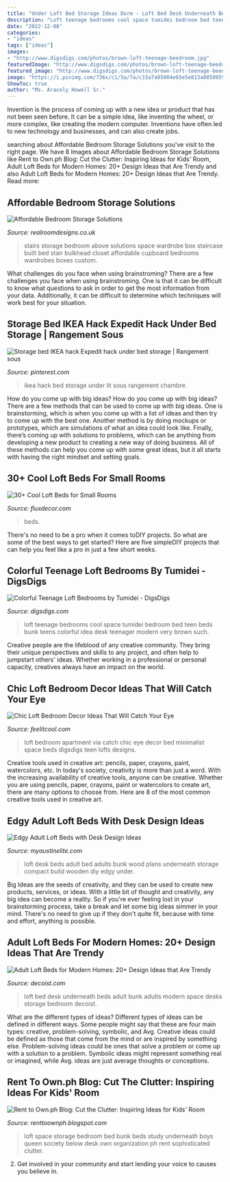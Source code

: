 ```yaml
---
title: "Under Loft Bed Storage Ideas Dorm - Loft Bed Desk Underneath Beds Adult Bunk Adults Modern Space Desks Storage Bedroom Decoist"
description: "Loft teenage bedrooms cool space tumidei bedroom bed teen beds bunk teens colorful idea desk teenager modern very brown such"
date: "2022-12-08"
categories:
- "ideas"
tags: ["ideas"]
images:
- "http://www.digsdigs.com/photos/brown-loft-teenage-beedroom.jpg"
featuredImage: "http://www.digsdigs.com/photos/brown-loft-teenage-beedroom.jpg"
featured_image: "http://www.digsdigs.com/photos/brown-loft-teenage-beedroom.jpg"
image: "https://i.pinimg.com/736x/c1/5a/7a/c15a7a05004e65e5e813a0858959e113--expedit-hack-ikea-hack.jpg"
ShowToc: true
author: "Ms. Aracely Howell Sr."
---
```



Invention is the process of coming up with a new idea or product that has not been seen before. It can be a simple idea, like inventing the wheel, or more complex, like creating the modern computer. Inventions have often led to new technology and businesses, and can also create jobs.

	

		
searching about Affordable Bedroom Storage Solutions you've visit to the right page. We have 8 Images about Affordable Bedroom Storage Solutions like Rent to Own.ph Blog: Cut the Clutter: Inspiring Ideas for Kids&#039; Room, Adult Loft Beds for Modern Homes: 20+ Design Ideas that Are Trendy and also Adult Loft Beds for Modern Homes: 20+ Design Ideas that Are Trendy. Read more:
		
    
## Affordable Bedroom Storage Solutions

<img loading=lazy src="https://realroomdesigns.co.uk/wp-content/uploads/2014/10/Master-above-stairs-Mr-Mrs-M-Warrington-4.jpg" onerror="this.onerror=null;this.src='https://tse3.mm.bing.net/th?id=OIP.V4ppHK8ij-62JgCK_BskrgHaFj&amp;pid=15.1';" alt="Affordable Bedroom Storage Solutions">

_Source: realroomdesigns.co.uk_

>stairs storage bedroom above solutions space wardrobe box staircase built bed stair bulkhead closet affordable cupboard bedrooms wardrobes boxes custom. 

	

What challenges do you face when using brainstroming?
There are a few challenges you face when using brainstroming. One is that it can be difficult to know what questions to ask in order to get the most information from your data. Additionally, it can be difficult to determine which techniques will work best for your situation.

    
## Storage Bed IKEA Hack Expedit Hack Under Bed Storage | Rangement Sous

<img loading=lazy src="https://i.pinimg.com/736x/c1/5a/7a/c15a7a05004e65e5e813a0858959e113--expedit-hack-ikea-hack.jpg" onerror="this.onerror=null;this.src='https://tse2.mm.bing.net/th?id=OIP.YV_kwd8OKCUPS8A4nvb2pgHaJ3&amp;pid=15.1';" alt="Storage bed IKEA hack Expedit hack under bed storage | Rangement sous">

_Source: pinterest.com_

>ikea hack bed storage under lit sous rangement chambre. 

	

How do you come up with big ideas?
How do you come up with big ideas? There are a few methods that can be used to come up with big ideas. One is brainstorming, which is when you come up with a list of ideas and then try to come up with the best one. Another method is by doing mockups or prototypes, which are simulations of what an idea could look like. Finally, there’s coming up with solutions to problems, which can be anything from developing a new product to creating a new way of doing business. All of these methods can help you come up with some great ideas, but it all starts with having the right mindset and setting goals.

    
## 30+ Cool Loft Beds For Small Rooms

<img loading=lazy src="https://fluxdecor.com/wp-content/uploads/2016/11/loft-beds-for-small-rooms/14-loft-beds-for-small-rooms.jpg" onerror="this.onerror=null;this.src='https://tse3.mm.bing.net/th?id=OIP.gX1wlUBtT8MrmbKJcwfAGAHaLH&amp;pid=15.1';" alt="30+ Cool Loft Beds for Small Rooms">

_Source: fluxdecor.com_

>beds. 

	

There's no need to be a pro when it comes toDIY projects. So what are some of the best ways to get started? Here are five simpleDIY projects that can help you feel like a pro in just a few short weeks.

    
## Colorful Teenage Loft Bedrooms By Tumidei - DigsDigs

<img loading=lazy src="http://www.digsdigs.com/photos/brown-loft-teenage-beedroom.jpg" onerror="this.onerror=null;this.src='https://tse4.mm.bing.net/th?id=OIP.K4MWEISpRFvtc1wGQjuY_gHaFj&amp;pid=15.1';" alt="Colorful Teenage Loft Bedrooms by Tumidei - DigsDigs">

_Source: digsdigs.com_

>loft teenage bedrooms cool space tumidei bedroom bed teen beds bunk teens colorful idea desk teenager modern very brown such. 

	

Creative people are the lifeblood of any creative community. They bring their unique perspectives and skills to any project, and often help to jumpstart others' ideas. Whether working in a professional or personal capacity, creatives always have an impact on the world.

    
## Chic Loft Bedroom Decor Ideas That Will Catch Your Eye

<img loading=lazy src="http://feelitcool.com/wp-content/uploads/2016/01/cute-loft-bedroom.jpg" onerror="this.onerror=null;this.src='https://tse1.mm.bing.net/th?id=OIP.JqhvzgNYzKnFWSmuV8zWfgHaLH&amp;pid=15.1';" alt="Chic Loft Bedroom Decor Ideas That Will Catch Your Eye">

_Source: feelitcool.com_

>loft bedroom apartment via catch chic eye decor bed minimalist space beds digsdigs teen lofts designs. 

	

Creative tools used in creative art: pencils, paper, crayons, paint, watercolors, etc.
In today's society, creativity is more than just a word. With the increasing availability of creative tools, anyone can be creative. Whether you are using pencils, paper, crayons, paint or watercolors to create art, there are many options to choose from. Here are 8 of the most common creative tools used in creative art.

    
## Edgy Adult Loft Beds With Desk Design Ideas

<img loading=lazy src="http://www.myaustinelite.com/wp-content/uploads/2015/06/compact-adult-loft-beds-with-desk-from-wood.jpg?d07f32" onerror="this.onerror=null;this.src='https://tse1.mm.bing.net/th?id=OIP.0Q8DLlqUO-3LZfFb6TqHlQHaHD&amp;pid=15.1';" alt="Edgy Adult Loft Beds with Desk Design Ideas">

_Source: myaustinelite.com_

>loft desk beds adult bed adults bunk wood plans underneath storage compact build wooden diy edgy under. 

	

Big Ideas are the seeds of creativity, and they can be used to create new products, services, or ideas. With a little bit of thought and creativity, any big idea can become a reality. So if you're ever feeling lost in your brainstorming process, take a break and let some big ideas simmer in your mind. There's no need to give up if they don't quite fit, because with time and effort, anything is possible.

    
## Adult Loft Beds For Modern Homes: 20+ Design Ideas That Are Trendy

<img loading=lazy src="http://cdn.decoist.com/wp-content/uploads/2013/02/Loft-bed-with-desk-underneath.jpg" onerror="this.onerror=null;this.src='https://tse3.mm.bing.net/th?id=OIP.ehrKwhMywOtMqgPjY_NlUAHaEw&amp;pid=15.1';" alt="Adult Loft Beds for Modern Homes: 20+ Design Ideas that Are Trendy">

_Source: decoist.com_

>loft bed desk underneath beds adult bunk adults modern space desks storage bedroom decoist. 

	

What are the different types of ideas?
Different types of ideas can be defined in different ways. Some people might say that these are four main types: creative, problem-solving, symbolic, and Avg.
Creative ideas could be defined as those that come from the mind or are inspired by something else. Problem-solving ideas could be ones that solve a problem or come up with a solution to a problem. Symbolic ideas might represent something real or imagined, while Avg. ideas are just average thoughts or conceptions.

    
## Rent To Own.ph Blog: Cut The Clutter: Inspiring Ideas For Kids&#039; Room

<img loading=lazy src="http://3.bp.blogspot.com/-k8DcmbWVYaM/TzhtZ7-UQLI/AAAAAAAAAD8/xgKdnQmFxW0/s1600/www.renttoown.ph8.jpg" onerror="this.onerror=null;this.src='https://tse4.mm.bing.net/th?id=OIP.lIXdQqBHEcyM56A7pOiROwHaJ3&amp;pid=15.1';" alt="Rent to Own.ph Blog: Cut the Clutter: Inspiring Ideas for Kids&#039; Room">

_Source: renttoownph.blogspot.com_

>loft space storage bedroom bed bunk beds study underneath boys queen society below desk own organization ph rent sophisticated clutter. 

	

2. Get involved in your community and start lending your voice to causes you believe in.

